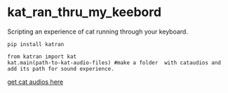 # kat_ran_thru_my_keebord
Scripting an experience of cat running through your keyboard.


`pip install katran`


```
from katran import kat
kat.main(path-to-kat-audio-files) #make a folder  with cataudios and add its path for sound experience. 
```

[get cat audios here](https://drive.google.com/open?id=1lFrNsCQducjAalIpRT9ccUQF0ICJTn3T)
